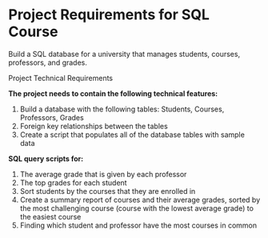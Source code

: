 # Project Requirements for SQL Course

Build a SQL database for a university that manages students, courses, professors, and grades.

Project Technical Requirements

**The project needs to contain the following technical features:**

1. Build a database with the following tables: Students, Courses, Professors, Grades
2. Foreign key relationships between the tables
3. Create a script that populates all of the database tables with sample data

**SQL query scripts for:**

1. The average grade that is given by each professor
2. The top grades for each student
3. Sort students by the courses that they are enrolled in
4. Create a summary report of courses and their average grades, sorted by the most challenging course (course with the lowest average grade) to the easiest course
5. Finding which student and professor have the most courses in common
